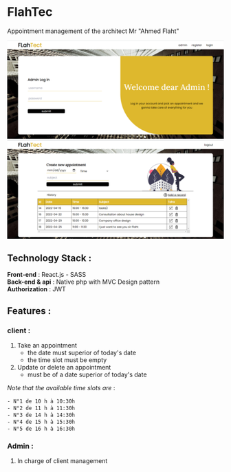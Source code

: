 # FlahTec
Appointment management of the architect Mr "Ahmed Flaht"<br/>

![Alt text](Frontend/src/images/img.png "Title")
![Alt text](Frontend/src/images/img_1.png "Title")
## Technology Stack :
**Front-end** : React.js - SASS<br>
**Back-end & api** : Native php with MVC Design pattern<br>
**Authorization** : JWT<br>

## Features :
### client :
1. Take an appointment 
   - the date must superior of today's date
   - the time slot must be empty
2. Update or delete an appointment
   - must be of a date superior of today's date 

_Note that the available time slots are_ :

    - N°1 de 10 h à 10:30h
    - N°2 de 11 h à 11:30h
    - N°3 de 14 h à 14:30h
    - N°4 de 15 h à 15:30h
    - N°5 de 16 h à 16:30h   

### Admin :
1. In charge of client management